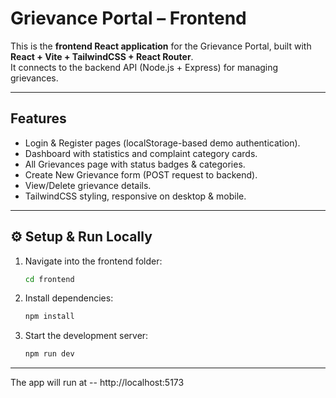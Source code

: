 # Grievance Portal – Frontend

This is the **frontend React application** for the Grievance Portal, built with **React + Vite + TailwindCSS + React Router**.  
It connects to the backend API (Node.js + Express) for managing grievances.

---

## Features
- Login & Register pages (localStorage-based demo authentication).  
- Dashboard with statistics and complaint category cards.  
- All Grievances page with status badges & categories.  
- Create New Grievance form (POST request to backend).  
- View/Delete grievance details.  
- TailwindCSS styling, responsive on desktop & mobile.  

---


## ⚙️ Setup & Run Locally

1. Navigate into the frontend folder:
   ```bash
   cd frontend
   ```
2. Install dependencies:
   ```bash
   npm install
   ```
3. Start the development server:
   ```bash
   npm run dev
   ```
---
The app will run at -- http://localhost:5173
